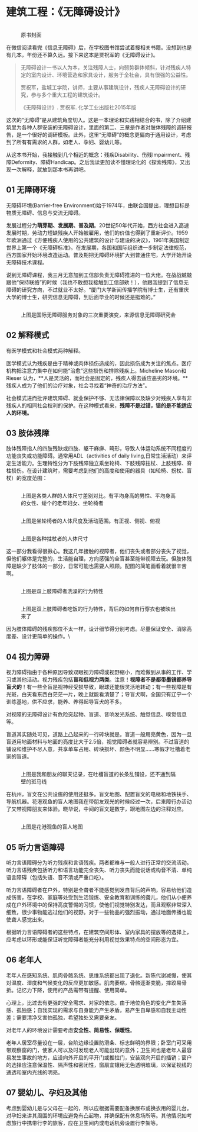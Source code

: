 # 建筑工程：《无障碍设计》

<figure><img src="../../.gitbook/assets/image (1) (1).png" alt=""><figcaption><p>原书封面</p></figcaption></figure>

在微信阅读看完《信息无障碍》后，在学校图书馆尝试着搜相关书籍。没想到也是有几本，年份还不算久远。接下来这本是贾祝军的《无障碍设计》。

> 无障碍设计一书以人为本，关注残障人士，向弱势群体倾斜，针对残疾人特定的室内设计、环境营造和家具设计，服务于全社会，具有很强的公益性。
>
> 贾祝军，盐城工学院，讲师，主要从事建筑设计，残疾人无障碍设计的研究，参与多个重大工程的建筑设计。
>
>
>
> 《无障碍设计》. 贾祝军. 化学工业出版社2015年版

这次的“无障碍”是从建筑角度切入。这是一本理论和实践相结合的书，除了介绍建筑里为各种人群安装的无障碍设计，里面的第二、三章是作者对肢体残障的调研报告，是一个很好的调研模板。此外，这里“无障碍”的概念更偏向于通用设计，考虑到了所有有需求的人群，如老人、孕妇、婴幼儿等。

从这本书开始，我接触到几个相近的概念：残疾Disability、伤残Impairment、残障Deformity、障碍Handicap。之后我读更加读不懂理论化的《探索残障》，又出现一次解释，就放到那本书再讲吧。



## 01 无障碍环境 <a href="#irgq4" id="irgq4"></a>

无障碍环境(Barrier-free Environment)始于1974年，由联合国提出，理想目标是物质无障碍、信息与交流无障碍。

发展过程分为**萌芽期、发展期、普及期**。20世纪50年代开始，西方社会进入高速发展时期，劳动力短缺残疾人开始被雇用，他们的价值也得到了重新评价。1959年欧洲通过《方便残疾人使用的公共建筑的设计与建设的决议》，1961年美国制定世界上第一个《无障碍标准》。在发展期，各国和国际组织进一步制定法律规范，西方国家开始环境改造运动。普及期把无障碍环境扩大到普通住宅，大学开始开设无障碍技术课程。

说到无障碍课程，我三月无意加到工信部负责无障碍推进的一位大佬。在战战兢兢跟他“保持联络”的时候（我也不敢想我接触到工信部欸！），他跟我提到了信息无障碍的研究方向，不过就业不太好。“厦门大学新闻传播学院有博士生，还有重庆大学的博士生，研究信息无障碍，到后面毕业的时候还是挺难的。”

<figure><img src="../../.gitbook/assets/640 (5).jpg" alt=""><figcaption><p>上图是国际无障碍服务对象的三次重要演变，来源信息无障碍研究会</p></figcaption></figure>

#### &#x20;<a href="#s7u2m" id="s7u2m"></a>

## 02 解释模式 <a href="#s7u2m" id="s7u2m"></a>

有医学模式和社会模式两种解释。

医学模式认为残疾是由于精神或肉体损伤造成的，因此损伤成为关注的焦点。医疗机构把注意力集中在如何能“治愈”这些损伤和排除残疾上。Micheline Mason和Rieser 认为，**人是灵活的，而社会是固定的，残疾人得去适应恶劣的环境。**残疾人成为了他们的治疗对象，社会寻找着“神奇的治疗方法”。

社会模式进而批评建筑障碍、就业保护不够、无法律保障以及缺少对残疾人享有非残疾人的相同社会权利的保护。在这种模式看来，**残障不是过错，错的是不能适应人的环境。**



## 03 肢体残障 <a href="#rdyct" id="rdyct"></a>

肢体残障指人的四肢残缺或四肢、躯干麻痹、畸形，导致人体运动系统不同程度的功能丧失或功能障碍。通常用ADL（activities of daily living,日常生活活动）来评定生活能力。生理特性分为下肢残障独立乘坐轮椅、下肢残障拄杖、上肢残障、脊柱损伤。在设计建筑时，需要考虑到他们的高度和使用的器具（如轮椅、拐杖、盲杖）的宽度范围：

<figure><img src="../../.gitbook/assets/640 (6).jpg" alt=""><figcaption><p>上图是各类人群的人体尺寸差别对比。有平均身高的男性、平均身高的女性、矮个的老年妇女、坐轮椅者</p></figcaption></figure>

<figure><img src="../../.gitbook/assets/640 (7).jpg" alt=""><figcaption><p>上图是坐轮椅者的人体尺度及活动范围。有正视、侧视、俯视</p></figcaption></figure>

<figure><img src="../../.gitbook/assets/640 (8).jpg" alt=""><figcaption><p>上图是各种拄杖者的人体尺寸</p></figcaption></figure>

这一部分我看得很揪心。我这几年接触的视障者，他们丧失或者部分丧失了视觉，但他们躯体是完整的，生活能自理，方向感强的全盲甚至能带视障去玩。但肢体残障是缺少了肢体的一部分，日常可能也需要人照顾。配图的简笔画看着就很辛苦啊。

<figure><img src="../../.gitbook/assets/640 (9).jpg" alt=""><figcaption><p>上图是双上肢障碍者洗澡的行为特性</p></figcaption></figure>

<figure><img src="../../.gitbook/assets/640 (10).jpg" alt=""><figcaption><p>上图是双上肢障碍者吃饭的行为特性，背后的如何自行穿衣也被映出来了</p></figcaption></figure>

因为肢体障碍的残疾部位不太一样，设计细节得分别考虑。尽量保证安全、消除高度差、设计更简单的操作。\


## 04 视力障碍 <a href="#xgqrq" id="xgqrq"></a>

视力障碍指由于各种原因导致双眼视力障碍或视野缩小，而难做到从事的工作、学习或其他活动。视力残疾包括**盲和低视力两类**。注意！**视障者不是都带墨镜都养导盲犬的**！有一些全盲是视神经受损导致，眼球还能很灵活地转动；有一些视障是有光斑，白天看东西白茫茫一片，晚上就能看清楚了；导盲犬啊，全国只有辽宁一个训练基地，供不应求，能养、养得起导盲犬的不多。

对视障的无障碍设计有危险突起物、盲道、音响发光系统、触觉信息、嗅觉信息等。

盲道其实随处可见，道路上凸起来的一行砖块就是。盲道一般用亮黄色，因为一旦盲道用地面材料与地面的亮度比大于2.5倍，视觉障碍者就容易辨别。不过盲道的铺设和维护不尽人意，共享单车占用、砖块损坏、颜色不明显……寒假才吐槽着老家的盲道。

<figure><img src="../../.gitbook/assets/640 (11).jpg" alt=""><figcaption><p>上图是我和朋友的聊天记录，在吐槽盲道的长条乱铺设，还不通到隔壁的斑马线</p></figcaption></figure>

在杭州，盲文在公共设施的使用还挺多。盲文地图、配置盲文的电梯和地铁扶手、导航机器。花港观鱼的盲人地图我在带朋友观光的时候经过一次，后来障行办活动了又带视障朋友来体验。晓华说，中间的盲文是数字，跟地图左边的注释对应。

<figure><img src="../../.gitbook/assets/640 (14).jpg" alt=""><figcaption><p>上图是花港观鱼的盲人地图</p></figcaption></figure>



## 05 听力言语障碍 <a href="#opzes" id="opzes"></a>

听力言语障碍分为听力残疾和言语残疾。两者都难与一般人进行正常的交流活动。听力言语残疾包括听力和语言功能完全丧失、听力丧失而能说话或构音不清、单纯语言障碍（包括失语、音不清或严重口吃）。

听力言语障碍者在户外，特别是全聋者不能感觉到发自背后的声响，容易给他们造成伤害，在学校、家庭等处受到生活锻炼、安全教育和训练的聋儿，他们从小便养成在户外环境中的保持高度警惕的习惯，使他们视觉特别发达，而且观察非常深入细致，很少事物能逃过他们的视野。对于一些物品的强烈振动，通过地面传播也能使聋人感觉出来。

根据听力言语障碍者的这些特点，在建筑空间形体、室内家具的摆放等的选择上，应考虑以环形或能保证听觉障碍者能充分利用视觉效果特点的空间形态为宜。



## 06 老年人 <a href="#k1u5i" id="k1u5i"></a>

老年人在感知系统、肌肉骨骼系统、思维系统都出现了退化。新陈代谢减慢，使其对温度、湿度和气候变化的反应更加敏感。肌肉萎缩，骨骼逐渐变脆，摔跤易骨折。记忆力下降，使用的产品需带有提醒、使用简单。

心理上，比过去有更强的安全需求、对家的依恋。由于地位角色的变化产生失落感、孤独感；自我实现的需求与自身能力产生矛盾，易产生自卑感和自我主动性差；需要清净又害怕孤独，希望独处又需要亲友。

对老年人的环境设计需要考虑**安全性、简易性、保暖性**。

老年人居室尽量设在一层，台阶边缘设置防滑条、标志鲜明的界限；卧室门可采用带观察窗的门，使家人可以及时发现老人可能出现的意外；卫生间也是老年人最容易发生事故的地方，应设向外开启的平开门或推拉门，安装双向开启的插销；窗户的选择应注意保温性、隔声性和密闭性，窗扇宜镶用无色透明玻璃，以保证视线的通透和室内光线的明亮。



## 07 婴幼儿、孕妇及其他 <a href="#w7wfp" id="w7wfp"></a>

考虑到婴幼儿是与父母在一起的，所以应根据需要配备换尿布或换衣用的婴儿台。对孕妇来讲其周围的环境应避免有凸起物，并确保配有休息场所等。其他情况如考虑旅行中携带行李的旅客，应在卫生间内或电话机旁设置行李架等。
